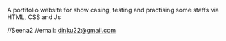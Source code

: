 A portifolio website for show casing, testing and practising some staffs via 
HTML, CSS and Js


//Seena2
//email:  dinku22@gmail.com

